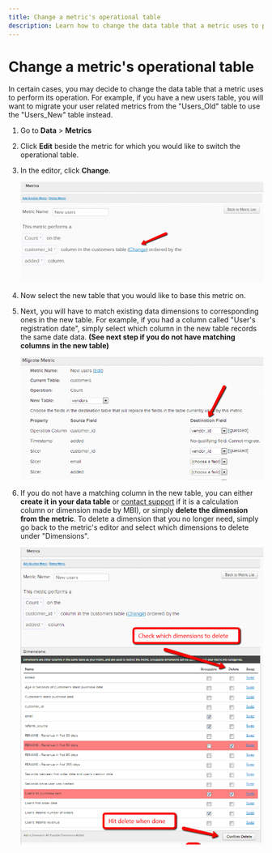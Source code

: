```yaml
---
title: Change a metric's operational table
description: Learn how to change the data table that a metric uses to perform its operation.
---
```

# Change a metric's operational table

In certain cases, you may decide to change the data table that a metric uses to perform its operation. For example, if you have a new users table, you will want to migrate your user related metrics from the  "Users\_Old" table to use the "Users\_New" table instead.

1. Go to **Data** > **Metrics**
1. Click **Edit** beside the metric for which you would like to switch the operational table.
1. In the editor, click **Change**.

    ![](../../assets/change-metrics-1.png)
1. Now select the new table that you would like to base this metric on.
1. Next, you will have to match existing data dimensions to corresponding ones in the new table. For example, if you had a column called "User's registration date", simply select which column in the new table records the same date data. **(See next step if you do not have matching columns in the new table)**

    ![](../../assets/change-metrics-2.png)
1. If you do not have a matching column in the new table, you can either **create it in your data table** or [contact support](../../getting-started/support.md) if it is a calculation column or dimension made by MBI), or simply **delete the dimension from the metric**. To delete a dimension that you no longer need, simply go back to the metric's editor and select which dimensions to delete under "Dimensions".

    ![](../../assets/change-metrics-3.png)
